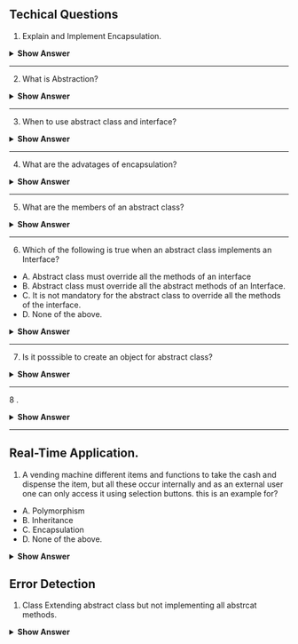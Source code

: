 ## Techical Questions

1. Explain and Implement Encapsulation.

<details>

<summary><b>Show Answer</b> </summary>
	
> Encapsulation is the creating a class with realted feilds and methods and hiding the feilds and methods from the rest of the world, this can be achived by creating feilds and methods and private and accesing the feilds and methods using objects.
  
  ``` java
  
  import java.util.Random;

public class ATM {
	
	static double balance = 10000;
	
	double debitAmmount(double ammount) {
		balance-=ammount;
		return balance;
	}
	
	private String generateOTP( ) {
		Random rnd = new Random();
	    int number = rnd.nextInt(999999);
	    return String.format("%06d", number);	
	}
	
	double creditAmmount( double ammount) {
		
		balance+=ammount;
		return balance;
	}
	double displayBalance()
	{
		return balance;
	}
	public static void main(String[] args) {
		ATM a = new ATM();
		System.out.println("Ammount credited and Final balance: "+ a.creditAmmount(1000));
		System.out.println("Ammount debited and Final balance:" + a.debitAmmount(100));
		System.out.println("Account Balance: "+ a.displayBalance());
		System.out.println(a.generateOTP());
		
	}

}
  
  
  ```
  
  > In the above code, the class ATM contains feilds and methods, and they are encapsulated into the class, all the feilds and methods can be accessed by an object 'a'.
    
  </details>
   </details>
   
 ---
   
2. What is Abstraction?

<details> <summary><b>Show Answer</b></summary>
	
> Abstraction is hiding the feilds and methods of a class or interface by extending or implementing them using a different class.
> In java Abstraction can be achieved in two ways	
> 1. By creating an abstract class with abstract methods.
> 2. By creating an interface with abstract methods.

</details>

---

3. When to use abstract class and interface?

<details><summary><b>Show Answer</b></summary>
	
<b>Abstract Class: </b>

> 1. When classes are closely related and share the implementation an abstract class can be used. 
> 2. To create unrelated classes with same methods and fields but with access modifiers other than public, i.e. private and protected.
> 3. to declare non static and non final methods, which can be altered by creating methods and using an object of the class.
	
<b>Interface: </b>

> 1. When classes are not related, they have same methods but different imolementations an interface is used.
> 2. when behavior is specified but the implementation of the behavior can be altered.
> 3. To implement Multiple Inheritance of value.

</details>

---

4. What are the advatages of encapsulation?

<details> <summary><b>Show Answer</b></summary>
	
> 1. Encapsulation is used to implement data binding and data hinding.
> 2. Encapsulation allows code reusability.
> 3. It is used to maintain data security by restricting the access to only the non private members of the class.

</details>

---

5. What are the members of an abstract class?

<details> <summary><b>Show Answer</b></summary>
	
> 1. feilds
> 2. Absatract Method
> 3. Non Abstract Mtehod.
> 4. Constructor 
> 5. main() method.

</details>

---

6. Which of the following is true when an abstract class implements an Interface?

- A. Abstract class must override all the methods of an interface
- B. Abstract class must override all the abstract methods of an Interface.
- C. It is not mandatory for the abstract class to override all the methods of the interface.
- D. None of the above.

<details> <summary><b>Show Answer</b></summary>
C
<details><summary><b>Explanation</b></summary>

> normally when a class doesnt implement all the abstract methods of an interface it leads to an compilation error, this can be avoided by declaring the class abstract, because and abstract method can have unimplemented methods. 
	
</details>

</details>

---

7. Is it posssible to create an object for abstract class?

<details> <summary><b>Show Answer</b></summary>
	
> No, abstract class can not be initialized as it contains incomplete methods( abstract methods or methods with no imolementation).
> One way to create an object for an abstract class is use an Anonymous inner class.

</details>

---



8 . 

<details> <summary><b>Show Answer</b></summary>
	
> 

</details>



---




## Real-Time Application.

1. A vending machine different items and functions to take the cash and dispense the item, but all these occur internally and as an external user one can only access it using selection buttons. this is an example for?

- A. Polymorphism
- B. Inheritance
- C. Encapsulation
- D. None of the above.

<details><summary><b>Show Answer</b></summary>

C
	
<details><summary><b>Explanation</b></summary>

> Vending machine is a class with items as feilds and fuctions as methods combined into a single unit.
	
</details>


</details>

## Error Detection

1. Class Extending abstract class but not implementing all abstrcat methods.


<details> <summary><b>Show Answer</b></summary>
	
> 

</details>






